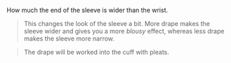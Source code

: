 

How much the end of the sleeve is wider than the wrist.

> This changes the look of the sleeve a bit. 
> More drape makes the sleeve wider and gives you a more *blousy* effect, whereas less drape makes the sleeve more narrow.

> The drape will be worked into the cuff with pleats.
